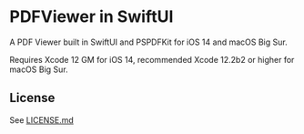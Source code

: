 # PDFViewer in SwiftUI

A PDF Viewer built in SwiftUI and PSPDFKit for iOS 14 and macOS Big Sur.

Requires Xcode 12 GM for iOS 14, recommended Xcode 12.2b2 or higher for macOS Big Sur.

## License

See [LICENSE.md](LICENSE.md)

